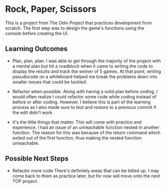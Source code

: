 <!-- Created by Jeffrey Li 3/6/2022 -->
# Rock, Paper, Scissors
This is a project from The Odin Project that practices development from scratch. The first step was to design the game's functions using the console before creating the UI.

## Learning Outcomes
- Plan, plan, plan. 
I was able to get through the majority of the project with a mental plan but hit a roadblock when it came to writing the code to display the results and track the winner of 5 games. At that point, writing pseudocode on a whiteboard helped me break the problems down into smaller issues that could be tackled.

- Refactor when possible. 
Along with having a solid plan before coding, I would often realize I could refactor some code while coding instead of before or after coding. However, I believe this is part of the learning process as I also made sure to test and restore to a previous commit if the edit didn't work.

- It's the little things that matter.
This will come with practice and experience. I had an issue of an unreachable function nested in another function. The reason for this was because of the return command which exited out of the first function, thus making the nested function unreachable.

## Possible Next Steps
- Refactor more code
There's definitely areas that can be tidied up. I may come back to them as practice later, but for now will move onto the next TOP project.